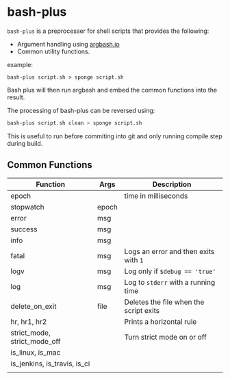 # bash-plus

`bash-plus` is a preprocesser for shell scripts that provides the following:

* Argument handling using [argbash.io](https://argbash.io)
* Common utility functions.

example:
```
bash-plus script.sh > sponge script.sh
```

Bash plus will then run argbash and embed the common functions into the result.

The processing of bash-plus can be reversed using:
```bash
bash-plus script.sh clean > sponge script.sh
```

This is useful to run before commiting into git and only running compile step during build.


## Common Functions

| Function                     | Args  | Description                            |
| ---------------------------- | ----- | -------------------------------------- |
| epoch                        |       | time in milliseconds                   |
| stopwatch                    | epoch |                                        |
| error                        | msg   |                                        |
| success                      | msg   |                                        |
| info                         | msg   |                                        |
| fatal                        | msg   | Logs an error and then exits with `1`  |
| logv                         | msg   | Log only if `$debug == 'true'`         |
| log                          | msg   | Log to `stderr` with a running time    |
| delete_on_exit               | file  | Deletes the file when the script exits |
| hr, hr1, hr2                 |       | Prints a horizontal rule               |
| strict_mode, strict_mode_off |       | Turn strict mode on or off             |
| is_linux, is_mac             |       |                                        |
| is_jenkins, is_travis, is_ci |       |                                        |
|                              |       |                                        |

